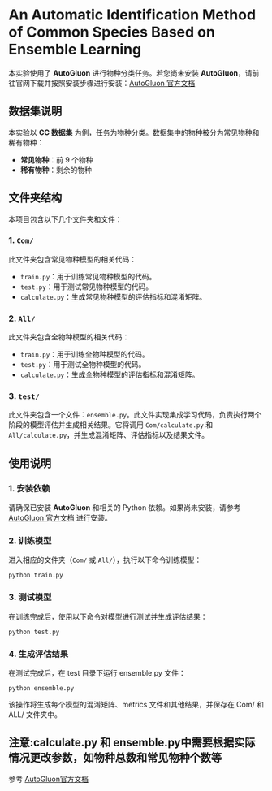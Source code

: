 # An Automatic Identification Method of Common Species Based on Ensemble Learning

本实验使用了 **AutoGluon** 进行物种分类任务。若您尚未安装 **AutoGluon**，请前往官网下载并按照安装步骤进行安装：[AutoGluon 官方文档](https://auto.gluon.ai/stable/index.html)

## 数据集说明

本实验以 **CC 数据集** 为例，任务为物种分类。数据集中的物种被分为常见物种和稀有物种：

- **常见物种**：前 9 个物种
- **稀有物种**：剩余的物种

## 文件夹结构

本项目包含以下几个文件夹和文件：

### 1. `Com/`
此文件夹包含常见物种模型的相关代码：

- `train.py`：用于训练常见物种模型的代码。
- `test.py`：用于测试常见物种模型的代码。
- `calculate.py`：生成常见物种模型的评估指标和混淆矩阵。

### 2. `All/`
此文件夹包含全物种模型的相关代码：

- `train.py`：用于训练全物种模型的代码。
- `test.py`：用于测试全物种模型的代码。
- `calculate.py`：生成全物种模型的评估指标和混淆矩阵。

### 3. `test/`
此文件夹包含一个文件：`ensemble.py`。此文件实现集成学习代码，负责执行两个阶段的模型评估并生成相关结果。它将调用 `Com/calculate.py` 和 `All/calculate.py`，并生成混淆矩阵、评估指标以及结果文件。

## 使用说明

### 1. 安装依赖

请确保已安装 **AutoGluon** 和相关的 Python 依赖。如果尚未安装，请参考 [AutoGluon 官方文档](https://auto.gluon.ai/stable/index.html) 进行安装。

### 2. 训练模型

进入相应的文件夹（`Com/` 或 `All/`），执行以下命令训练模型：

```
python train.py
```

### 3. 测试模型

在训练完成后，使用以下命令对模型进行测试并生成评估结果：

```
python test.py
```

### 4. 生成评估结果

在测试完成后，在 test 目录下运行 ensemble.py 文件：

```
python ensemble.py
```

该操作将生成每个模型的混淆矩阵、metrics 文件和其他结果，并保存在 Com/ 和 ALL/ 文件夹中。  
## 注意:calculate.py 和 ensemble.py中需要根据实际情况更改参数，如物种总数和常见物种个数等

参考
[AutoGluon官方文档](https://auto.gluon.ai/stable/index.html)
